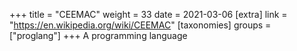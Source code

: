 +++
title = "CEEMAC"
weight = 33
date = 2021-03-06
[extra]
link = "https://en.wikipedia.org/wiki/CEEMAC"
[taxonomies]
groups = ["proglang"]
+++
A programming language

